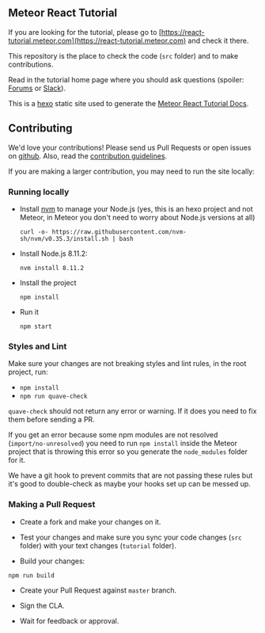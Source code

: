 ## Meteor React Tutorial

If you are looking for the tutorial, please go to [https://react-tutorial.meteor.com](https://react-tutorial.meteor.com) and check it there. 

This repository is the place to check the code (`src` folder) and to make contributions. 

Read in the tutorial home page where you should ask questions (spoiler: [Forums](https://forums.meteor.com) or [Slack](https://join.slack.com/t/meteor-community/shared_invite/enQtODA0NTU2Nzk5MTA3LWY5NGMxMWRjZDgzYWMyMTEyYTQ3MTcwZmU2YjM5MTY3MjJkZjQ0NWRjOGZlYmIxZjFlYTA5Mjg4OTk3ODRiOTc)).

This is a [hexo](https://hexo.io) static site used to generate the [Meteor React Tutorial Docs](https://react-tutorial.meteor.com).

## Contributing

We'd love your contributions! Please send us Pull Requests or open issues on [github](https://github.com/meteor/react-tutorial). Also, read the [contribution guidelines](https://github.com/meteor/docs/blob/master/Contributing.md).

If you are making a larger contribution, you may need to run the site locally:

### Running locally

- Install [nvm](https://github.com/nvm-sh/nvm) to manage your Node.js (yes, this is an hexo project and not Meteor, in Meteor you don't need to worry about Node.js versions at all)

  `curl -o- https://raw.githubusercontent.com/nvm-sh/nvm/v0.35.3/install.sh | bash`
- Install Node.js 8.11.2:

  `nvm install 8.11.2`
  
- Install the project

  `npm install`

- Run it

  `npm start`
  
### Styles and Lint

Make sure your changes are not breaking styles and lint rules, in the root project, run:

  - `npm install`
  - `npm run quave-check`
  
`quave-check` should not return any error or warning. If it does you need to fix them before sending a PR.

If you get an error because some npm modules are not resolved (`import/no-unresolved`) you need to run `npm install` inside the Meteor project that is throwing this error so you generate the `node_modules` folder for it.

We have a git hook to prevent commits that are not passing these rules but it's good to double-check as maybe your hooks set up can be messed up.
  
### Making a Pull Request

- Create a fork and make your changes on it.

- Test your changes and make sure you sync your code changes (`src` folder) with your text changes (`tutorial` folder).

- Build your changes:

`npm run build`

- Create your Pull Request against `master` branch.

- Sign the CLA.

- Wait for feedback or approval.
